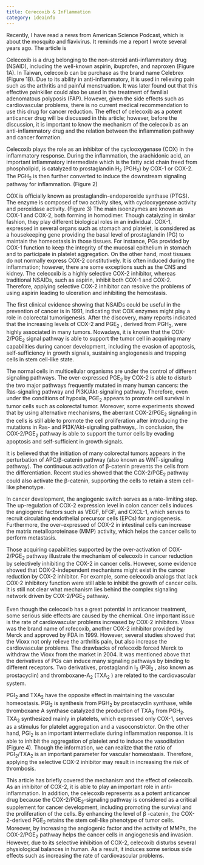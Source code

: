 ```yaml
---
title: Cerecoxib & Inflammation
category: ideainfo
---
```


Recently, I have read a news from American Science Podcast, which is about the mosquito and flavivirus. It reminds me a report I wrote several years ago. The article is 

Celecoxib is a drug belonging to the non-steroid anti-inflammatory drug (NSAID), including the well-known aspirin, ibuprofen, and naproxen (Figure 1A). In Taiwan, celecoxib can be purchase as the brand name Celebrex (Figure 1B). Due to its ability in anti-inflammatory, it is used in relieving pain such as the arthritis and painful menstruation. It was later found out that this effective painkiller could also be used in the treatment of familial adenomatous polyposis (FAP). However, given the side effects such as cardiovascular problems, there is no current medical recommendation to use this drug for cancer reduction. The effect of celecoxib as a potent anticancer drug will be discussed in this article; however, before the discussion, it is important to know the mechanism of the celecoxib as an anti-inflammatory drug and the relation between the inflammation pathway and cancer formation.

Celecoxib plays the role as an inhibitor of the cyclooxygenase (COX) in the inflammatory response. During the inflammation, the arachidonic acid, an important inflammatory intermediate which is the fatty acid chain freed from phospholipid, is catalyzed to prostaglandin H<sub>2</sub> (PGH<sub>2</sub>) by COX-1 or COX-2. The PGH<sub>2</sub> is then further converted to induce the downstream signaling pathway for inflammation. (Figure 2)

COX is officially known as prostaglandin-endoperoxide synthase (PTGS). The enzyme is composed of two activity sites, with cyclooxygenase activity and peroxidase activity. (Figure 3) The main isoenzymes are known as COX-1 and COX-2, both forming in homodimer. Though catalyzing in similar fashion, they play different biological roles in an individual. COX-1, expressed in several organs such as stomach and platelet, is considered as a housekeeping gene providing the basal level of prostaglandin (PG) to maintain the homeostasis in those tissues. For instance, PGs provided by COX-1 function to keep the integrity of the mucosal epithelium in stomach and to participate in platelet aggregation. On the other hand, most tissues do not normally express COX-2 constitutively. It is often induced during the inflammation; however, there are some exceptions such as the CNS and kidney. The celecoxib is a highly selective COX-2 inhibitor, whereas traditional NSAIDs, such as aspirin, inhibit both COX-1 and COX-2. Therefore, applying selective COX-2 inhibitor can resolve the problems of using aspirin leading to ulceration and inhibiting the hemostasis.

The first clinical evidence showing that NSAIDs could be useful in the prevention of cancer is in 1991, indicating that COX enzymes might play a role in colorectal tumorigenesis. After the discovery, many reports indicated that the increasing levels of COX-2 and PGE<sub>2</sub> , derived from PGH<sub>2</sub>, were highly associated in many tumors. Nowadays, it is known that the COX-2/PGE<sub>2</sub> signal pathway is able to support the tumor cell in acquiring many capabilities during cancer development, including the evasion of apoptosis, self-sufficiency in growth signals, sustaining angiogenesis and trapping cells in stem cell-like state.

The normal cells in multicellular organisms are under the control of different signaling pathways. The over-expressed PGE<sub>2</sub> by COX-2 is able to disturb the two major pathways frequently mutated in many human cancers: the Ras-signaling pathway and PI3K/Akt-signaling pathway. Therefore, even under the conditions of hypoxia, PGE<sub>2</sub> appears to promote cell survival in tumor cells such as colorectal tumor. Moreover, some experiments showed that by using alternative mechanisms, the aberrant COX-2/PGE<sub>2</sub> signaling in the cells is still able to promote the cell proliferation after introducing the mutations in Ras- and PI3K/Akt-signaling pathways,. In conclusion, the COX-2/PGE<sub>2</sub> pathway is able to support the tumor cells by evading apoptosis and self-sufficient in growth signals.

It is believed that the initiation of many colorectal tumors appears in the perturbation of APC/β-catenin pathway (also known as WNT-signaling pathway). The continuous activation of β-catenin prevents the cells from the differentiation. Recent studies showed that the COX-2/PGE<sub>2</sub> pathway could also activate the β-catenin, supporting the cells to retain a stem cell-like phenotype.

In cancer development, the angiogenic switch serves as a rate-limiting step. The up-regulation of COX-2 expression level in colon cancer cells induces the angiogenic factors such as VEGF, bFGF, and CXCL-1, which serves to recruit circulating endothelial precursor cells (EPCs) for angiogenesis. Furthermore, the over-expressed of COX-2 in intestinal cells can increase the matrix metalloproteinase (MMP) activity, which helps the cancer cells to perform metastasis.

Those acquiring capabilities supported by the over-activation of COX-2/PGE<sub>2</sub> pathway illustrate the mechanism of celecoxib in cancer reduction by selectively inhibiting the COX-2 in cancer cells. However, some evidence showed that COX-2-independent mechanisms might exist in the cancer reduction by COX-2 inhibitor. For example, some celecoxib analogs that lack COX-2 inhibitory function were still able to inhibit the growth of cancer cells. It is still not clear what mechanism lies behind the complex signaling network driven by COX-2/PGE<sub>2</sub> pathway.

Even though the celecoxib has a great potential in anticancer treatment, some serious side effects are caused by the chemical. One important issue is the rate of cardiovascular problems increased by COX-2 inhibitors. Vioxx was the brand name of rofecoxib, another COX-2 inhibitor provided by Merck and approved by FDA in 1999. However, several studies showed that the Vioxx not only relieve the arthritis pain, but also increase the cardiovascular problems. The drawbacks of rofecoxib forced Merck to withdraw the Vioxx from the market in 2004. It was mentioned above that the derivatives of PGs can induce many signaling pathways by binding to different receptors. Two derivatives, prostaglandin I<sub>2</sub> (PGI<sub>2</sub> , also known as prostacyclin) and thromboxane-A<sub>2</sub> (TXA<sub>2</sub> ) are related to the cardiovascular system.

PGI<sub>2</sub> and TXA<sub>2</sub> have the opposite effect in maintaining the vascular homeostasis. PGI<sub>2</sub> is synthesis from PGH<sub>2</sub> by prostacyclin synthase, while thromboxane A synthase catalyzed the production of TXA<sub>2</sub> from PGH<sub>2</sub>. TXA<sub>2</sub> synthesized mainly in platelets, which expressed only COX-1, serves as a stimulus for platelet aggregation and a vasoconstrictor. On the other hand, PGI<sub>2</sub> is an important intermediate during inflammation response. It is able to inhibit the aggregation of platelet and to induce the vasodilation (Figure 4). Though the information, we can realize that the ratio of PGI<sub>2</sub>/TXA<sub>2</sub> is an important parameter for vascular homeostasis. Therefore, applying the selective COX-2 inhibitor may result in increasing the risk of thrombosis.

This article has briefly covered the mechanism and the effect of celecoxib. As an inhibitor of COX-2, it is able to play an important role in anti-inflammation. In addition, the celecoxib represents as a potent anticancer drug because the COX-2/PGE<sub>2</sub>-signaling pathway is considered as a critical supplement for cancer development, including promoting the survival and the proliferation of the cells. By enhancing the level of β -catenin, the COX-2-derived PGE<sub>2</sub> retains the stem cell-like phenotype of tumor cells. Moreover, by increasing the angiogenic factor and the activity of MMPs, the COX-2/PGE<sub>2</sub> pathway helps the cancer cells in angiogenesis and invasion. However, due to its selective inhibition of COX-2, celecoxib disturbs several physiological balances in human. As a result, it induces some serious side effects such as increasing the rate of cardiovascular problems.
